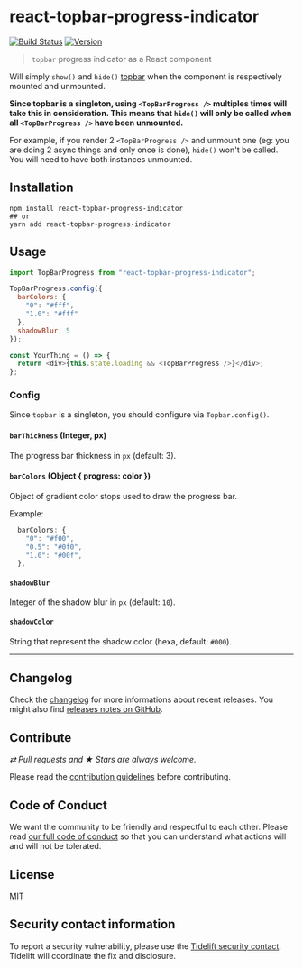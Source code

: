 # react-topbar-progress-indicator

[![Build Status](https://github.com/MoOx/react-topbar-progress-indicator/workflows/Build/badge.svg)](https://github.com/MoOx/react-topbar-progress-indicator/actions)
[![Version](https://img.shields.io/npm/v/react-topbar-progress-indicator.svg)](https://github.com/MoOx/react-topbar-progress-indicator/blob/master/CHANGELOG.md)

> `topbar` progress indicator as a React component

Will simply `show()` and `hide()` [topbar](https://github.com/buunguyen/topbar)
when the component is respectively mounted and unmounted.

**Since topbar is a singleton, using `<TopBarProgress />` multiples times will
take this in consideration. This means that `hide()` will only be called when
all `<TopBarProgress />` have been unmounted.**

For example, if you render 2 `<TopBarProgress />` and unmount one (eg: you are doing 2
async things and only once is done), `hide()` won't be called.
You will need to have both instances unmounted.

## Installation

```console
npm install react-topbar-progress-indicator
## or
yarn add react-topbar-progress-indicator
```

## Usage

```js
import TopBarProgress from "react-topbar-progress-indicator";

TopBarProgress.config({
  barColors: {
    "0": "#fff",
    "1.0": "#fff"
  },
  shadowBlur: 5
});

const YourThing = () => {
  return <div>{this.state.loading && <TopBarProgress />}</div>;
};
```

### Config

Since `topbar` is a singleton, you should configure via `Topbar.config()`.

#### `barThickness` (Integer, px)

The progress bar thickness in `px` (default: 3).

#### `barColors` (Object { progress: color })

Object of gradient color stops used to draw the progress bar.

Example:

```js
  barColors: {
    "0": "#f00",
    "0.5": "#0f0",
    "1.0": "#00f",
  },
```

#### `shadowBlur`

Integer of the shadow blur in `px` (default: `10`).

#### `shadowColor`

String that represent the shadow color (hexa, default: `#000`).

---

## Changelog

Check the [changelog](./CHANGELOG.md) for more informations about recent
releases.
You might also find [releases notes on GitHub](https://github.com/MoOx/react-topbar-progress-indicator/releases).

## Contribute

_⇄ Pull requests and ★ Stars are always welcome._

Please read the [contribution guidelines](./CONTRIBUTING.md) before contributing.

## Code of Conduct

We want the community to be friendly and respectful to each other. Please read
[our full code of conduct](./CODE_OF_CONDUCT.md) so that you can understand what
actions will and will not be tolerated.

## License

[MIT](./LICENSE)

## Security contact information

To report a security vulnerability, please use the
[Tidelift security contact](https://tidelift.com/security).
Tidelift will coordinate the fix and disclosure.
